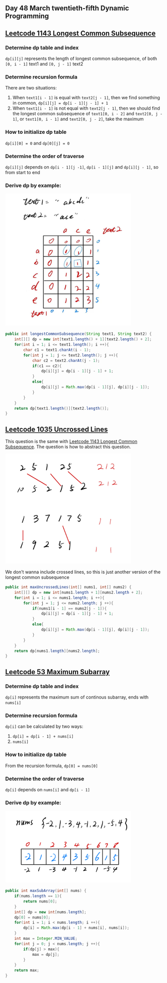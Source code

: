 ## Day 48 March twentieth-fifth Dynamic Programming

## [Leetcode 1143 Longest Common Subsequence](https://leetcode.com/problems/longest-common-subsequence/description/)

### Determine dp table and index

`dp[i][j]` represents the length of longest common subsequence, of both `[0, i - 1]` text1 and `[0, j - 1]` text2

### Determine recursion formula

There are two situations:

1. When `text1[i - 1]` is equal with `text2[j - 1]`, then we find something in common, `dp[i][j] = dp[i - 1][j - 1] + 1`
2. When `text1[i - 1]` is not equal with `text2[j - 1]`, then we should find the longest common subsequence of `text1[0, i - 2]` and `text2[0, j - 1]`, or `text1[0, i - 1]` and `text2[0, j - 2]`, take the maximum

### How to initialize dp table

`dp[i][0] = 0` and `dp[0][j] = 0`

### Determine the order of traverse

`dp[i][j]` depends on `dp[i - 1][j -1]`, `dp[i - 1][j]` and `dp[i][j - 1]`, so from start to end

### Derive dp by example:

<img src="../picture/March%20twentieth-fifth/example1.jpg" width = "400" height = "420" alt="example1" align=center/>

```java
public int longestCommonSubsequence(String text1, String text2) {
    int[][] dp = new int[text1.length() + 1][text2.length() + 2];
    for(int i = 1; i <= text1.length(); i ++){
        char c1 = text1.charAt(i - 1);
        for(int j = 1; j <= text2.length(); j ++){
            char c2 = text2.charAt(j - 1);
            if(c1 == c2){
                dp[i][j] = dp[i - 1][j - 1] + 1;
            }
            else{
                dp[i][j] = Math.max(dp[i - 1][j], dp[i][j - 1]);
            }
        }
    }
    return dp[text1.length()][text2.length()];
}
```

## [Leetcode 1035 Uncrossed Lines](https://leetcode.com/problems/uncrossed-lines/description/)

This question is the same with [Leetcode 1143 Longest Common Subsequence](https://leetcode.com/problems/longest-common-subsequence/description/). The question is how to abstract this question.

<img src="../picture/March%20twentieth-fifth/uncrossed_line.jpg" width = "400" height = "350" alt="uncrossed_line" align=center/>

We don't wanna include crossed lines, so this is just another version of the longest common subsequence

```java
public int maxUncrossedLines(int[] nums1, int[] nums2) {
    int[][] dp = new int[nums1.length + 1][nums2.length + 2];
    for(int i = 1; i <= nums1.length; i ++){
        for(int j = 1; j <= nums2.length; j ++){
            if(nums1[i - 1] == nums2[j - 1]){
                dp[i][j] = dp[i - 1][j - 1] + 1;
            }
            else{
                dp[i][j] = Math.max(dp[i - 1][j], dp[i][j - 1]);
            }
        }
    }
    return dp[nums1.length][nums2.length];
}
```

## [Leetcode 53 Maximum Subarray](https://leetcode.com/problems/maximum-subarray/description/)

### Determine dp table and index

`dp[i]` represents the maximum sum of continous subarray, ends with `nums[i]`

### Determine recursion formula

`dp[i]` can be calculated by two ways:

1. `dp[i] = dp[i - 1] + nums[i]`
2. `nums[i]`

### How to initialize dp table

From the recursion formula, `dp[0] = nums[0]`

### Determine the order of traverse

`dp[i]` depends on `nums[i]` and `dp[i - 1]`

### Derive dp by example:

<img src="../picture/March%20twentieth-fifth/maximum_subarray.jpg" width = "400" height = "228" alt="maximum_subarray" align=center/>

```java
public int maxSubArray(int[] nums) {
    if(nums.length == 1){
        return nums[0];
    }
    int[] dp = new int[nums.length];
    dp[0] = nums[0];
    for(int i = 1; i < nums.length; i ++){
        dp[i] = Math.max(dp[i - 1] + nums[i], nums[i]);
    }
    int max = Integer.MIN_VALUE;
    for(int j = 0; j < nums.length; j ++){
        if(dp[j] > max){
            max = dp[j];
        }
    }
    return max;
}
```
